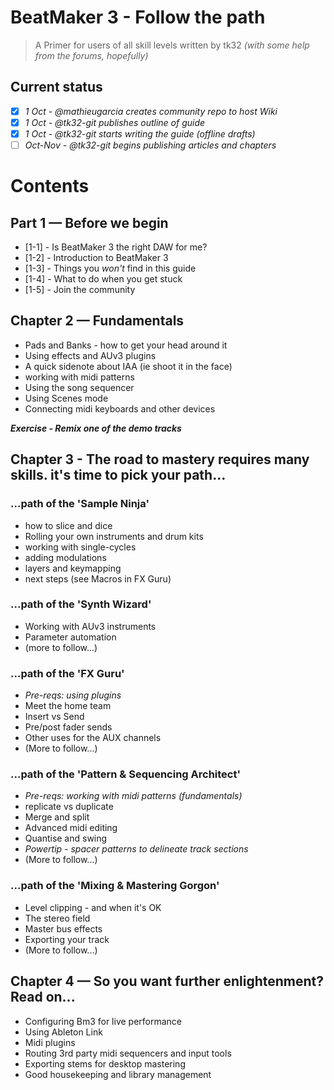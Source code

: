# BeatMaker 3 - Follow the path

> A Primer for users of all skill levels
> written by tk32 _(with some help from the forums, hopefully)_

## Current status

- [x] _1 Oct - @mathieugarcia creates community repo to host Wiki_
- [x] _1 Oct - @tk32-git publishes outline of guide_
- [x] _1 Oct - @tk32-git starts writing the guide (offline drafts)_
- [ ] _Oct-Nov - @tk32-git begins publishing articles and chapters_

# Contents 

## Part 1 — Before we begin

* [1-1] - Is BeatMaker 3 the right DAW for me?
* [1-2] - Introduction to BeatMaker 3
* [1-3] - Things you *won't* find in this guide
* [1-4] - What to do when you get stuck
* [1-5] - Join the community

## Chapter 2 — Fundamentals

* Pads and Banks - how to get your head around it
* Using effects and AUv3 plugins
* A quick sidenote about IAA (ie shoot it in the face)
* working with midi patterns
* Using the song sequencer
* Using Scenes mode
* Connecting midi keyboards and other devices

***Exercise - Remix one of the demo tracks***

## Chapter 3 - The road to mastery requires many skills. it's time to pick your path...

### ...path of the 'Sample Ninja'

* how to slice and dice
* Rolling your own instruments and drum kits
* working with single-cycles
* adding modulations 
* layers and keymapping
* next steps (see Macros in FX Guru)

### ...path of the 'Synth Wizard'

* Working with AUv3 instruments
* Parameter automation
* (more to follow...)

### ...path of the 'FX Guru'

* _Pre-reqs: using plugins_
* Meet the home team
* Insert vs Send
* Pre/post fader sends
* Other uses for the AUX channels
* (More to follow...)

### ...path of the 'Pattern & Sequencing Architect'

* _Pre-reqs: working with midi patterns (fundamentals)_
* replicate vs duplicate
* Merge and split
* Advanced midi editing
* Quantise and swing
* _Powertip - spacer patterns to delineate track sections_
* (More to follow...)

### ...path of the 'Mixing & Mastering Gorgon'

* Level clipping - and when it's OK
* The stereo field
* Master bus effects
* Exporting your track
* (More to follow...)

## Chapter 4 — So you want further enlightenment? Read on...

* Configuring Bm3 for live performance
* Using Ableton Link
* Midi plugins
* Routing 3rd party midi sequencers and input tools
* Exporting stems for desktop mastering
* Good housekeeping and library management
<!--stackedit_data:
eyJoaXN0b3J5IjpbLTE2MzExMDg5NzhdfQ==
-->